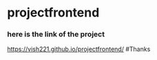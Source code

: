 # projectfrontend
### here is the link of the project 
https://vish221.github.io/projectfrontend/
#Thanks
